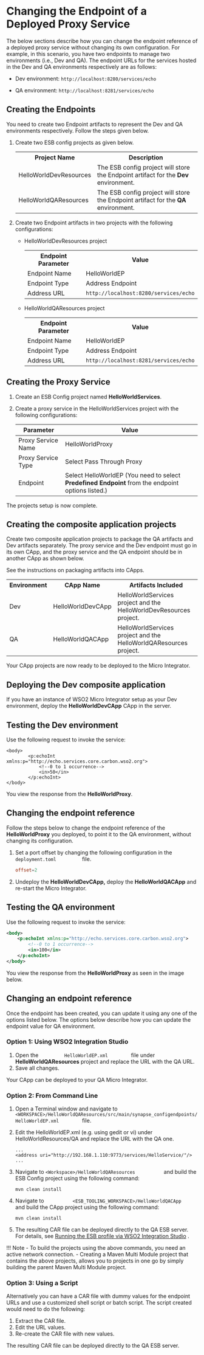 # Changing the Endpoint of a Deployed Proxy Service

The below sections describe how you can change the endpoint reference of
a deployed proxy service without changing its own configuration. For
example, in this scenario, you have two endpoints to manage two
environments (i.e., Dev and QA). The endpoint URLs for the services
hosted in the Dev and QA environments respectively are as follows:

-   Dev environment: `http://localhost:8280/services/echo`

-   QA environment: `http://localhost:8281/services/echo`

## Creating the Endpoints

You need to create two Endpoint artifacts to represent the Dev and QA environments respectively. Follow the steps given below.

1.  Create two ESB config projects as given below.
    <table>
        <tr>
            <th>Project Name</th>
            <th>Description</th>
        </tr>
        <tr>
            <td>HelloWorldDevResources</td>
            <td>The ESB config project will store the Endpoint artifact for the <b>Dev</b> environment.</td>
        </tr>
        <tr>
            <td>HelloWorldQAResources</td>
            <td>The ESB config project will store the Endpoint artifact for the <b>QA</b> environment.</td>
        </tr>
    </table>
2.  Create two Endpoint artifacts in two projects with the following configurations:

    -   HelloWorldDevResources project
        <table>
            <tr>
                <th>Endpoint Parameter</th>
                <th>Value</th>
            </tr>
            <tr>
                <td>Endpoint Name</td>
                <td>HelloWorldEP</td>
            </tr>
            <tr>
                <td>Endpoint Type</td>
                <td>Address Endpoint</td>
            </tr>
            <tr>
                <td>Address URL</td>
                <td><code>http://localhost:8280/services/echo</code></td>
            </tr>
        </table>

    -   HelloWorldQAResources project
        <table>
            <tr>
                <th>Endpoint Parameter</th>
                <th>Value</th>
            </tr>
            <tr>
                <td>Endpoint Name</td>
                <td>HelloWorldEP</td>
            </tr>
            <tr>
                <td>Endpoint Type</td>
                <td>Address Endpoint</td>
            </tr>
            <tr>
                <td>Address URL</td>
                <td><code>http://localhost:8281/services/echo</code></td>
            </tr>
        </table>

## Creating the Proxy Service

1.  Create an ESB Config project named **HelloWorldServices**.
2.  Create a proxy service in the HelloWorldServices project with the following configurations:

    | Parameter             | Value                                                                                              |
    |--------------------|----------------------------------------------------------------------------------------------------|
    | Proxy Service Name | HelloWorldProxy                                                                                    |
    | Proxy Service Type | Select Pass Through Proxy                                                                          |
    | Endpoint           | Select HelloWorldEP (You need to select **Predefined Endpoint** from the endpoint options listed.) |

The projects setup is now complete. 

## Creating the composite application projects

Create two composite application projects to package the QA artifacts and Dev artifacts separately. The proxy service and the Dev endpoint must go in its own CApp, and the proxy service and the QA endpoint should be in another CApp as shown below.

See the instructions on packaging artifacts into CApps.

<table>
        <tr>
            <th>Environment</th>
            <th>CApp Name</th>
            <th>Artifacts Included</th>
        </tr>
        <tr>
            <td>Dev</td>
            <td>HelloWorldDevCApp</td>
            <td>
                HelloWorldServices project and the
                HelloWorldDevResources project.
            </td>
        </tr>
        <tr>
            <td>QA</td>
            <td>HelloWorldQACApp</td>
            <td>
                HelloWorldServices project and the
                HelloWorldQAResources project.
            </td>
        </tr>
</table>

Your CApp projects are now ready to be deployed to the Micro Integrator.

## Deploying the Dev composite application

If you have an instance of WSO2 Micro Integrator setup as your Dev environment, deploy the <b>HelloWorldDevCApp</b> CApp in the server.

## Testing the Dev environment

Use the following request to invoke the service:

``` 
<body>
        <p:echoInt xmlns:p="http://echo.services.core.carbon.wso2.org">
            <!--0 to 1 occurrence-->
            <in>50</in>
        </p:echoInt>
</body>
```

You view the response from the **HelloWorldProxy**.

## Changing the endpoint reference

Follow the steps below to change the endpoint reference of the **HelloWorldProxy** you deployed, to point it to the QA environment, without changing its configuration.

1.  Set a port offset by changing the following configuration in the `deployment.toml         ` file.

    ```toml
    offset=2
    ```
2.  Undeploy the **HelloWorldDevCApp,** deploy the **HelloWorldQACApp** and re-start the Micro Integrator.

## Testing the QA environment

Use the following request to invoke the service:

```xml 
<body>
    <p:echoInt xmlns:p="http://echo.services.core.carbon.wso2.org">
        <!--0 to 1 occurrence-->
        <in>100</in>
    </p:echoInt>
</body>
```

You view the response from the **HelloWorldProxy** as seen in the image below.

## Changing an endpoint reference

Once the endpoint has been created, you can update it using any one of the options listed below. The options below describe how you can update the endpoint value for QA environment.

### Option 1: Using WSO2 Integration Studio

1.  Open the `          HelloWorldEP.xml         ` file under
    **HelloWorldQAResources** project and replace the URL with the QA
    URL.
2.  Save all changes.

Your CApp can be deployed to your QA Micro Integrator.

### Option 2: From Command Line

1.  Open a Terminal window and navigate to
    `          <WORKSPACE>/HelloWorldQAResources/src/main/synapse_configendpoints/HelloWorldEP.xml         `
    file.
2.  Edit the HelloWorldEP.xml (e.g. using gedit or vi) under
    HelloWorldResources/QA and replace the URL with the QA one.

    ``` 
    ...
    <address uri="http://192.168.1.110:9773/services/HelloService/"/>
    ...
    ```

3.  Navigate to `<Workspace>/HelloWorldQAResources          ` and build the ESB Config project using the following command:

    ``` 
    mvn clean install
    ```

4.  Navigate to
    `           <ESB_TOOLING_WORKSPACE>/HelloWorldQACApp          ` and
    build the CApp project using the following command:

    ```
    mvn clean install
    ```

5.  The resulting CAR file can be deployed directly to the QA ESB
    server. For details, see [Running the ESB profile via WSO2
    Integration
    Studio](https://docs.wso2.com/display/EI650/Running+the+Product#RunningtheProduct-RunningtheESBprofileviaWSO2IntegrationStudio)
    .

!!! Note
    -   To build the projects using the above commands, you need an active network connection.
    -   Creating a Maven Multi Module project that contains the above projects, allows you to projects in one go by simply building the parent Maven Multi Module project.

### Option 3: Using a Script

Alternatively you can have a CAR file with dummy values for the endpoint URLs and use a customized shell script or batch script. The script
created would need to do the following:

1.  Extract the CAR file.
2.  Edit the URL values.
3.  Re-create the CAR file with new values.

The resulting CAR file can be deployed directly to the QA ESB server.
